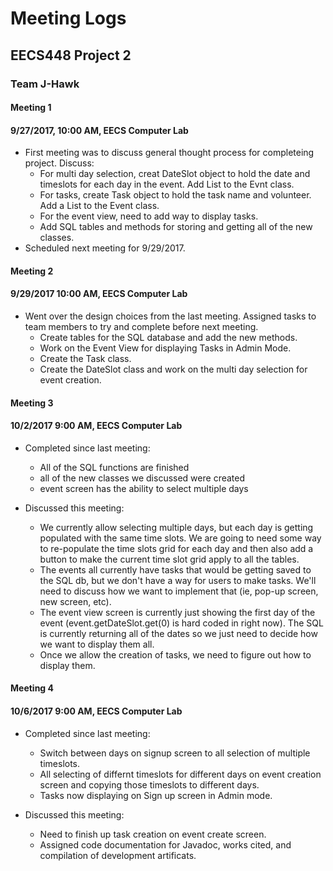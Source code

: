 # Meeting Logs

## EECS448 Project 2

### Team J-Hawk

#### Meeting 1

#### 9/27/2017, 10:00 AM, EECS Computer Lab

* First meeting was to discuss general thought process for completeing project. Discuss:
    * For multi day selection, creat DateSlot object to hold the date and timeslots for each day in the event. Add List<DateSlot> to the Evnt class.
    * For tasks, create Task object to hold the task name and volunteer. Add a List<Task> to the Event class.
    * For the event view, need to add way to display tasks.
    * Add SQL tables and methods for storing and getting all of the new classes.
* Scheduled next meeting for 9/29/2017.

#### Meeting 2

#### 9/29/2017 10:00 AM, EECS Computer Lab

* Went over the design choices from the last meeting. Assigned tasks to team members to try and complete before next meeting.
    * Create tables for the SQL database and add the new methods.
    * Work on the Event View for displaying Tasks in Admin Mode.
    * Create the Task class.
    * Create the DateSlot class and work on the multi day selection for event creation.
    
#### Meeting 3

#### 10/2/2017 9:00 AM, EECS Computer Lab

* Completed since last meeting:
    * All of the SQL functions are finished
    * all of the new classes we discussed were created
    * event screen has the ability to select multiple days

* Discussed this meeting:
    * We currently allow selecting multiple days, but each day is getting populated with the same time slots. We are going to need some way to re-populate the time slots grid for each day and then also add a button to make the current time slot grid apply to all the tables.
    * The events all currently have tasks that would be getting saved to the SQL db, but we don't have a way for users to make tasks. We'll need to discuss how we want to implement that (ie, pop-up screen, new screen, etc).
    * The event view screen is currently just showing the first day of the event (event.getDateSlot.get(0) is hard coded in right now). The SQL is currently returning all of the dates so we just need to  decide how we want to display them all.
    * Once we allow the creation of tasks, we need to figure out how to display them.
    
#### Meeting 4

#### 10/6/2017 9:00 AM, EECS Computer Lab

* Completed since last meeting:
    * Switch between days on signup screen to all selection of multiple timeslots.
    * All selecting of differnt timeslots for different days on event creation screen and copying those timeslots to different days.
    * Tasks now displaying on Sign up screen in Admin mode.

* Discussed this meeting:
    * Need to finish up task creation on event create screen.
    * Assigned code documentation for Javadoc, works cited, and compilation of development artificats.


